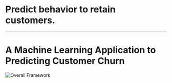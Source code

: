 # Predict behavior to retain customers.
---
# A Machine Learning Application to Predicting Customer Churn

![Overall Framework](https://i.ibb.co/c8MFc7x/2.jpg)
